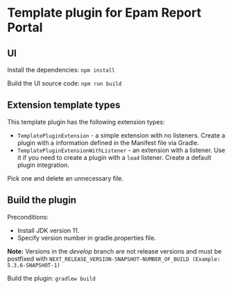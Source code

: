 # Template plugin for Epam Report Portal

## UI

Install the dependencies: `npm install`

Build the UI source code: `npm run build`

## Extension template types

This template plugin has the following extension types:

- `TemplatePluginExtension` - a simple extension with no listeners. Create a plugin with a information defined in the Manifest file via Gradle.
- `TemplatePluginExtensionWithListener` - an extension with a listener. Use it if you need to create a plugin with a `load` listener. Create a default plugin integration.

Pick one and delete an unnecessary file.

## Build the plugin

Preconditions:
- Install JDK version 11.
- Specify version number in gradle.properties file.

**Note:** Versions in the _develop_ branch are not release versions and must be postfixed with `NEXT_RELEASE_VERSION-SNAPSHOT-NUMBER_OF_BUILD (Example: 5.3.6-SNAPSHOT-1)`

Build the plugin: `gradlew build`
